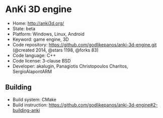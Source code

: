 # AnKi 3D engine

- Home: http://anki3d.org/
- State: beta
- Platform: Windows, Linux, Android
- Keyword: game engine, 3D
- Code repository: https://github.com/godlikepanos/anki-3d-engine.git (@created 2014, @stars 1198, @forks 83)
- Code language: C++
- Code license: 3-clause BSD
- Developer: akalugin, Panagiotis Christopoulos Charitos, SergioAlapontARM

## Building

- Build system: CMake
- Build instruction: https://github.com/godlikepanos/anki-3d-engine#2-building-anki
